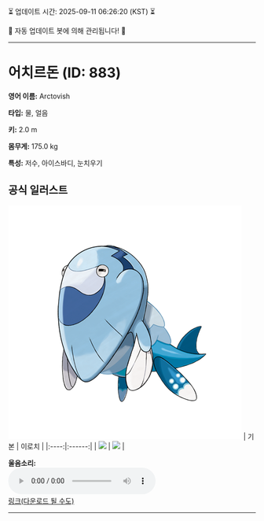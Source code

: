 
⏳ 업데이트 시간: 2025-09-11 06:26:20 (KST) ⏳

🤖 자동 업데이트 봇에 의해 관리됩니다! 🤖

---

# 어치르돈 (ID: 883)
**영어 이름:** Arctovish

**타입:** 물, 얼음

**키:** 2.0 m

**몸무게:** 175.0 kg

**특성:** 저수, 아이스바디, 눈치우기

## 공식 일러스트
![](https://raw.githubusercontent.com/PokeAPI/sprites/master/sprites/pokemon/other/official-artwork/883.png)
| 기본 | 이로치 |
|:----:|:------:|
| <img src="http://play.pokemonshowdown.com/sprites/ani/arctovish.gif" width="200"> | <img src="http://play.pokemonshowdown.com/sprites/ani-shiny/arctovish.gif" width="200"> |

**울음소리:**<br><audio controls src="https://raw.githubusercontent.com/PokeAPI/cries/main/cries/pokemon/latest/883.ogg"></audio><br> [링크(다운로드 될 수도)](https://raw.githubusercontent.com/PokeAPI/cries/main/cries/pokemon/latest/883.ogg)


---
